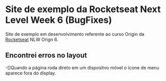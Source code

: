 # Site de exemplo da Rocketseat Next Level Week 6 (BugFixes)
Site de exemplo em desenvolvimento referente ao curso Origin da [Rocketseat](https://rocketseat.com.br/) NLW Orign 6.
## Encontrei erros no layout 
  -[]Quando a página roda direto em um dispositvo móvel o ícone de menu aparece fora do display.
